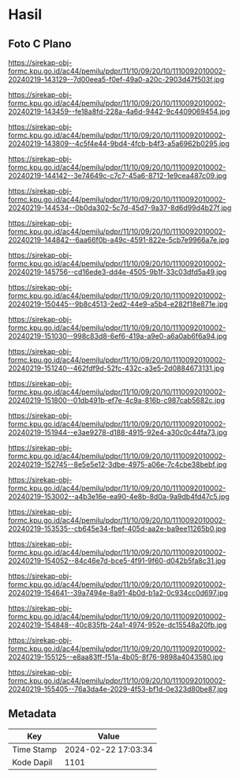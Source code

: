 # Hasil

## Foto C Plano

https://sirekap-obj-formc.kpu.go.id/ac44/pemilu/pdpr/11/10/09/20/10/1110092010002-20240219-143129--7d00eea5-f0ef-49a0-a20c-2903d47f503f.jpg

https://sirekap-obj-formc.kpu.go.id/ac44/pemilu/pdpr/11/10/09/20/10/1110092010002-20240219-143459--fe18a8fd-228a-4a6d-9442-9c4409069454.jpg

https://sirekap-obj-formc.kpu.go.id/ac44/pemilu/pdpr/11/10/09/20/10/1110092010002-20240219-143809--4c5f4e44-9bd4-4fcb-b4f3-a5a6962b0295.jpg

https://sirekap-obj-formc.kpu.go.id/ac44/pemilu/pdpr/11/10/09/20/10/1110092010002-20240219-144142--3e74649c-c7c7-45a6-8712-1e9cea487c09.jpg

https://sirekap-obj-formc.kpu.go.id/ac44/pemilu/pdpr/11/10/09/20/10/1110092010002-20240219-144534--0b0da302-5c7d-45d7-9a37-8d6d99d4b27f.jpg

https://sirekap-obj-formc.kpu.go.id/ac44/pemilu/pdpr/11/10/09/20/10/1110092010002-20240219-144842--6aa66f0b-a49c-4591-822e-5cb7e9966a7e.jpg

https://sirekap-obj-formc.kpu.go.id/ac44/pemilu/pdpr/11/10/09/20/10/1110092010002-20240219-145756--cd16ede3-dd4e-4505-9b1f-33c03dfd5a49.jpg

https://sirekap-obj-formc.kpu.go.id/ac44/pemilu/pdpr/11/10/09/20/10/1110092010002-20240219-150445--9b8c4513-2ed2-44e9-a5b4-e282f18e871e.jpg

https://sirekap-obj-formc.kpu.go.id/ac44/pemilu/pdpr/11/10/09/20/10/1110092010002-20240219-151030--998c83d8-6ef6-419a-a9e0-a6a0ab6f6a94.jpg

https://sirekap-obj-formc.kpu.go.id/ac44/pemilu/pdpr/11/10/09/20/10/1110092010002-20240219-151240--462fdf9d-52fc-432c-a3e5-2d0884673131.jpg

https://sirekap-obj-formc.kpu.go.id/ac44/pemilu/pdpr/11/10/09/20/10/1110092010002-20240219-151800--01db491b-ef7e-4c9a-816b-c987cab5682c.jpg

https://sirekap-obj-formc.kpu.go.id/ac44/pemilu/pdpr/11/10/09/20/10/1110092010002-20240219-151944--e3ae9278-d188-4915-92e4-a30c0c44fa73.jpg

https://sirekap-obj-formc.kpu.go.id/ac44/pemilu/pdpr/11/10/09/20/10/1110092010002-20240219-152745--8e5e5e12-3dbe-4975-a06e-7c4cbe38bebf.jpg

https://sirekap-obj-formc.kpu.go.id/ac44/pemilu/pdpr/11/10/09/20/10/1110092010002-20240219-153002--a4b3e16e-ea90-4e8b-8d0a-9a9db4fd47c5.jpg

https://sirekap-obj-formc.kpu.go.id/ac44/pemilu/pdpr/11/10/09/20/10/1110092010002-20240219-153535--cb645e34-fbef-405d-aa2e-ba9ee11265b0.jpg

https://sirekap-obj-formc.kpu.go.id/ac44/pemilu/pdpr/11/10/09/20/10/1110092010002-20240219-154052--84c46e7d-bce5-4f91-9f60-d042b5fa8c31.jpg

https://sirekap-obj-formc.kpu.go.id/ac44/pemilu/pdpr/11/10/09/20/10/1110092010002-20240219-154641--39a7494e-8a91-4b0d-b1a2-0c934cc0d697.jpg

https://sirekap-obj-formc.kpu.go.id/ac44/pemilu/pdpr/11/10/09/20/10/1110092010002-20240219-154848--40c835fb-24a1-4974-952e-dc15548a20fb.jpg

https://sirekap-obj-formc.kpu.go.id/ac44/pemilu/pdpr/11/10/09/20/10/1110092010002-20240219-155125--e8aa83ff-f51a-4b05-8f76-9898a4043580.jpg

https://sirekap-obj-formc.kpu.go.id/ac44/pemilu/pdpr/11/10/09/20/10/1110092010002-20240219-155405--76a3da4e-2029-4f53-bf1d-0e323d80be87.jpg


## Metadata

| Key        | Value               |
| ---------- | ------------------- |
| Time Stamp | 2024-02-22 17:03:34 |
| Kode Dapil | 1101                |



